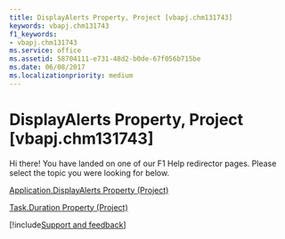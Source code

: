 ```yaml
---
title: DisplayAlerts Property, Project [vbapj.chm131743]
keywords: vbapj.chm131743
f1_keywords:
- vbapj.chm131743
ms.service: office
ms.assetid: 58704111-e731-48d2-b0de-67f056b715be
ms.date: 06/08/2017
ms.localizationpriority: medium
---
```



# DisplayAlerts Property, Project [vbapj.chm131743]

Hi there! You have landed on one of our F1 Help redirector pages. Please select the topic you were looking for below.

[Application.DisplayAlerts Property (Project)](https://msdn.microsoft.com/library/ef5234ee-cdee-3eee-ca31-1f680d34f9c6%28Office.15%29.aspx)

[Task.Duration Property (Project)](https://msdn.microsoft.com/library/8e3bce36-180d-4bec-c863-354982dc91da%28Office.15%29.aspx)

[!include[Support and feedback](~/includes/feedback-boilerplate.md)]